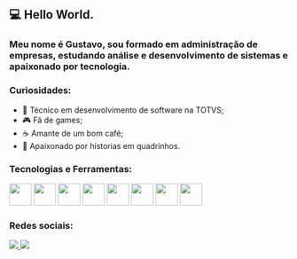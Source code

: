 ## 💻 Hello World.
### Meu nome é Gustavo, sou formado em administração de empresas, estudando análise e desenvolvimento de sistemas e apaixonado por tecnologia.



### Curiosidades:
- :briefcase: Técnico em desenvolvimento de software na TOTVS;
- :video_game: Fã de games;
- :coffee: Amante de um bom café;
- :scroll: Apaixonado por historias em quadrinhos. 

### Tecnologias e Ferramentas:

<img src="https://cdn.jsdelivr.net/gh/devicons/devicon/icons/oracle/oracle-original.svg" width="40" height="40" /> <img src="https://cdn.jsdelivr.net/gh/devicons/devicon/icons/csharp/csharp-original.svg" width="40" height="40" /> <img src="https://cdn.jsdelivr.net/gh/devicons/devicon/icons/python/python-original.svg" width="40" height="40" />  <img src="https://cdn.jsdelivr.net/gh/devicons/devicon/icons/git/git-original-wordmark.svg" width="40" height="40" /> <img src="https://cdn.jsdelivr.net/gh/devicons/devicon/icons/github/github-original-wordmark.svg" width="40" height="40" />  <img src="https://cdn.jsdelivr.net/gh/devicons/devicon/icons/css3/css3-original.svg" width="40" height="40"/>  <img src="https://cdn.jsdelivr.net/gh/devicons/devicon/icons/html5/html5-original.svg" width="40" height="40"/> <img src="https://cdn.jsdelivr.net/gh/devicons/devicon/icons/javascript/javascript-original.svg" width="40" height="40"/>




### Redes sociais:
<a href="https://www.linkedin.com/in/gustavo-manciope-5aa675b4" alt="linkedin" target="_blank">
<img src="https://img.shields.io/badge/LinkedIn-%230077B5.svg?&style=flat-square&logo=linkedin&logoColor=white">
</a>
<a href="https://github.com/GustavoBaco" alt="github" target="_blank">
<img src="https://img.shields.io/badge/GitHub-000000?&style=flat-square&logo=GitHub&logoColor=white">
</a> 

  
